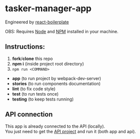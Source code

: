 # tasker-manager-app

Engineered by [react-boilerplate](https://github.com/cl4pper/react-boilerplate)

OBS: Requires [Node](https://nodejs.org/en/) and [NPM](https://www.npmjs.com) installed in your
machine.


## Instructions:
1. **fork**/**clone** this repo
2. **npm i** (inside project root directory)
3. ```npm run <COMMAND>```

- **app** (to run project by webpack-dev-server)
- **stories** (to run components documentation)
- **lint** (to fix code style)
- **test** (to run tests once)
- **testing** (to keep tests running)

## API connection

This app is already connected to the API (locally).
<br/>
You just need to get the [API project](https://github.com/cl4pper/tasker-manager-api) and run it (both app and api).
